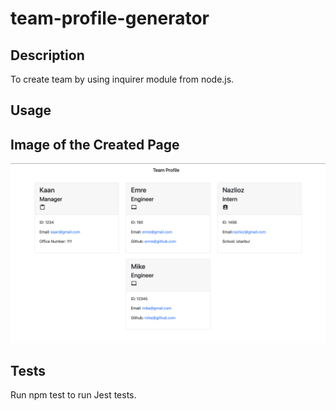 # team-profile-generator
## Description 
To create team by using inquirer module from node.js.

## Usage

## Image of the Created Page
![SS of Html](./images/ssHtml.png)

## Tests 

Run npm test to run Jest tests.